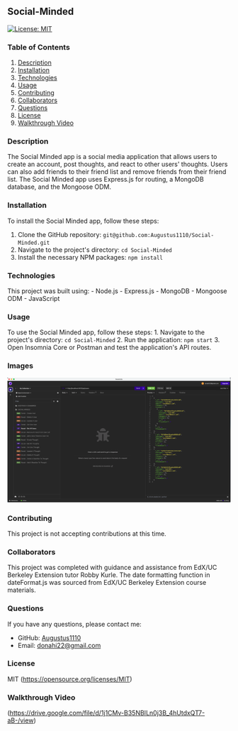 ## Social-Minded

[![License: MIT](https://img.shields.io/badge/License-MIT-yellow.svg)](https://opensource.org/licenses/MIT)

### Table of Contents
1. [Description](#description)
2. [Installation](#installation)
3. [Technologies](#technologies) 
4. [Usage](#usage)
5. [Contributing](#contributing)
6. [Collaborators](#collaborators)
7. [Questions](#questions)
8. [License](#license)
9. [Walkthrough Video](#walkthrough-video)

### Description
The Social Minded app is a social media application that allows users to create an account, post thoughts, and react to other users' thoughts. Users can also add friends to their friend list and remove friends from their friend list. The Social Minded app uses Express.js for routing, a MongoDB database, and the Mongoose ODM.

### Installation
To install the Social Minded app, follow these steps:
 1. Clone the GitHub repository: `git@github.com:Augustus1110/Social-Minded.git`
 2. Navigate to the project's directory: `cd Social-Minded`
 3. Install the necessary NPM packages: `npm install`

### Technologies
This project was built using:
    - Node.js
    - Express.js
    - MongoDB
    - Mongoose ODM
    - JavaScript

### Usage
To use the Social Minded app, follow these steps:
    1. Navigate to the project's directory: `cd Social-Minded`
    2. Run the application: `npm start`
    3. Open Insomnia Core or Postman and test the application's API routes.

### Images
![Screenshot](./utils/images/Insomnia.png)

### Contributing
This project is not accepting contributions at this time.

### Collaborators
This project was completed with guidance and assistance from EdX/UC Berkeley Extension tutor Robby Kurle. The date formatting function in dateFormat.js was sourced from EdX/UC Berkeley Extension course materials.

### Questions
If you have any questions, please contact me:

- GitHub: [Augustus1110](https://github.com/Augustus1110)
- Email: donahi22@gmail.com

### License
MIT
(https://opensource.org/licenses/MIT)

### Walkthrough Video
(https://drive.google.com/file/d/1j1CMv-B35NBILn0j3B_4hUtdxQT7-aB-/view)
